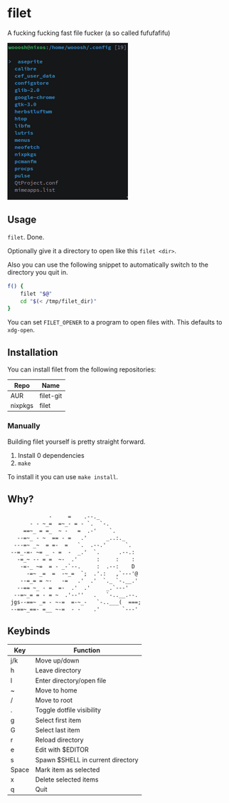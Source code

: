 # filet

A fucking fucking fast file fucker (a so called fufufafifu)

![Example](example.png)

## Usage

`filet`. Done.

Optionally give it a directory to open like this `filet <dir>`.

Also you can use the following snippet to automatically switch to the directory you quit in.

```bash
f() {
    filet "$@"
    cd "$(< /tmp/filet_dir)"
}
```

You can set `FILET_OPENER` to a program to open files with. This defaults to `xdg-open`.

## Installation

You can install filet from the following repositories:

| Repo    | Name      |
|---------|-----------|
| AUR     | filet-git |
| nixpkgs | filet     |

### Manually

Building filet yourself is pretty straight forward.

1. Install 0 dependencies
2. `make`

To install it you can use `make install`.

## Why?

```
             -     =    .--._
       - - ~_=  =~_- = - `.  `-.
     ==~_ = =_  ~ -   =  .-'    `.
   --=~_ - ~  == - =   .'      _..:._
  ---=~ _~  = =-  =   `.  .--.'      `.
 --=_-=- ~= _ - =  -  _.'  `.      .--.:
   -=_~ -- = =  ~-  .'      :     :    :
    -=-_ ~=  = - _-`--.     :  .--:    D
      -=~ _=  =  -~_=  `;  .'.:   ,`---'@
    --=_= = ~-   -=   .'  .'  `._ `-.__.'
   --== ~_ - =  =-  .'  .'     _.`---'
  --=~_= = - = ~  .'--''   .   `-..__.--.
 jgs--==~ _= - ~-=  =-~_-   `-..___(  ===;
 --==~_==- =__ ~-=  - -    .'       `---'
```

## Keybinds

| Key | Function                              |
|-----|---------------------------------------|
| j/k | Move up/down                          |
| h   | Leave directory                       |
| l   | Enter directory/open file             |
| ~   | Move to home                          |
| /   | Move to root                          |
| .   | Toggle dotfile visibility             |
| g   | Select first item                     |
| G   | Select last item                      |
| r   | Reload directory                      |
| e   | Edit with $EDITOR                     |
| s   | Spawn $SHELL in current directory     |
| Space   | Mark item as selected             |
| x   | Delete selected items                 |
| q   | Quit                                  |
